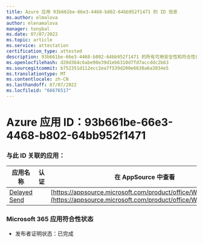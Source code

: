 ```yaml
---
title: Azure 应用 93b661be-66e3-4468-b802-64bb952f1471 的 ID 信息
ms.author: elmalova
author: elenamalova
manager: tonybal
ms.date: 07/07/2022
ms.topic: article
ms.service: attestation
certification_type: attested
description: 93b661be-66e3-4468-b802-64bb952f1471 的所有可用安全性和符合性信息信息。
ms.openlocfilehash: d20d364c6abe90e39d1eb6310d7fd7accddc2b63
ms.sourcegitcommit: b752351d112ecc2ea7f539d200e6638a6a3034e5
ms.translationtype: MT
ms.contentlocale: zh-CN
ms.lasthandoff: 07/07/2022
ms.locfileid: "66676517"
---
```

# <a name="azure-app-id-93b661be-66e3-4468-b802-64bb952f1471"></a>Azure 应用 ID：93b661be-66e3-4468-b802-64bb952f1471


### <a name="apps-associated-with-this-id"></a>与此 ID 关联的应用：
| **应用名称** | **认证** | **在 AppSource 中查看** |
|--------------|---------------|-----------------------|
| [Delayed Send](../forward/WA200004301.md) |  | [https://appsource.microsoft.com/product/office/WA200004301](https://appsource.microsoft.com/product/office/WA200004301) |

### <a name="microsoft-365-app-compliance-status"></a>Microsoft 365 应用符合性状态
- 发布者证明状态：已完成
